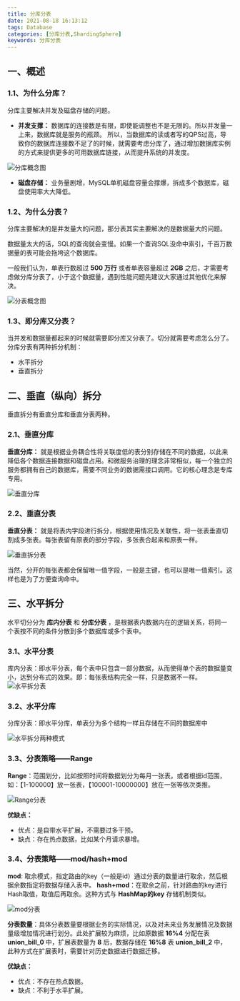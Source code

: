 ```yaml
---
title: 分库分表
date: 2021-08-18 16:13:12
tags: Database
categories: [分库分表,ShardingSphere]
keywords: 分库分表
---
```


## 一、概述
### 1.1、为什么分库？
分库主要解决并发及磁盘存储的问题。
* **并发支撑：** 数据库的连接数是有限，即使能调整也不是无限的。所以并发量一上来，数据库就是服务的瓶颈。
所以，当数据库的读或者写的QPS过高，导致你的数据库连接数不足了的时候，就需要考虑分库了，通过增加数据库实例的方式来提供更多的可用数据库链接，从而提升系统的并发度。

![分库概念图](/image/mysql/分库概念图.png)  

* **磁盘存储：** 业务量剧增，MySQL单机磁盘容量会撑爆，拆成多个数据库，磁盘使用率大大降低。

### 1.2、为什么分表？
分库主要解决的是并发量大的问题，那分表其实主要解决的是数据量大的问题。

数据量太大的话，SQL的查询就会变慢。如果一个查询SQL没命中索引，千百万数据量的表可能会拖垮这个数据库。

一般我们认为，单表行数超过 **500 万行** 或者单表容量超过 **2GB** 之后，才需要考虑做分库分表了，小于这个数据量，遇到性能问题先建议大家通过其他优化来解决。

![分表概念图](/image/mysql/分表概念图.png)  

### 1.3、即分库又分表？
当并发和数据量都起来的时候就需要即分库又分表了。切分就需要考虑怎么分了。分库分表有两种拆分机制：
* 水平拆分
* 垂直拆分


## 二、垂直（纵向）拆分
垂直拆分有垂直分库和垂直分表两种。

### 2.1、垂直分库
**垂直分库：** 就是根据业务耦合性将关联度低的表分别存储在不同的数据，以此来降低各个数据连接数据和磁盘占用。和微服务治理的理念非常相似，每一个独立的服务都拥有自己的数据库，需要不同业务的数据需接口调用。它的核心理念是专库专用。

![垂直分库](/image/mysql/分库概念图.png)  

### 2.2、垂直分表
**垂直分表：** 就是将表内字段进行拆分，根据使用情况及关联性，将一张表垂直切割成多张表。每张表留有原表的部分字段，多张表合起来和原表一样。

![垂直拆分表](/image/mysql/垂直拆分表.png) 

当然，分开的每张表都会保留唯一值字段，一般是主键，也可以是唯一值索引。这样也是为了方便查询命中。

## 三、水平拆分
水平切分分为 **库内分表** 和 **分库分表** ，是根据表内数据内在的逻辑关系，将同一个表按不同的条件分散到多个数据库或多个表中。

### 3.1、水平分表
库内分表：即水平分表，每个表中只包含一部分数据，从而使得单个表的数据量变小，达到分布式的效果。即：每张表结构完全一样，只是数据不一样。
![水平拆分表](/image/mysql/水平拆分表.png) 

### 3.2、水平分库
分库分表：即水平分库，单表分为多个结构一样且存储在不同的数据库中

![水平拆分两种模式](/image/mysql/水平拆分两种模式.png) 

### 3.3、分表策略——Range
**Range**：范围划分，比如按照时间将数据划分为每月一张表。或者根据id范围，如：【1-100000】放一张表，【100001-10000000】放在一张等依次类推。

![Range分表](/image/mysql/Range分表.png) 

**优缺点：**
* 优点：是自带水平扩展，不需要过多干预。
* 缺点：存在热点数据，比如某个月请求暴增。

### 3.4、分表策略——mod/hash+mod
**mod**: 取余模式，指定路由的key（一般是id）通过分表的数量进行取余，然后根据余数指定将数据存储入表中。
**hash+mod**：在取余之前，针对路由的key进行Hash取值，取值后再取余。这种方式与 **HashMap的key** 存储机制类似。

![mod分表](/image/mysql/mod分表.png) 

**分表数量**：具体分表数量要根据业务的实际情况，以及对未来业务发展情况及数据量级增加情况进行划分。此处扩展较为麻烦，比如原数据 **16%4** 分配在表 **union_bill_0** 中，扩展表数量为 **8** 后，数据存储在 **16%8** 表 **union_bill_2** 中，此种方式在扩展表时，需要针对历史数据进行数据迁移。

**优缺点：**
* 优点：不存在热点数据。
* 缺点：不利于水平扩展。



